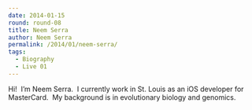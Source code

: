 ```yaml
---
date: 2014-01-15
round: round-08
title: Neem Serra
author: Neem Serra
permalink: /2014/01/neem-serra/
tags:
  - Biography
  - Live 01
---
```

Hi!  I&#8217;m Neem Serra.  I currently work in St. Louis as an iOS developer for MasterCard.  My background is in evolutionary biology and genomics.
